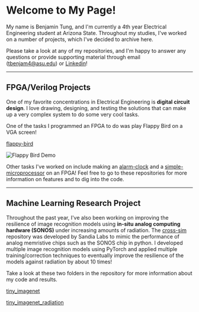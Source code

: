 # Welcome to My Page!

My name is Benjamin Tung, and I'm currently a 4th year Electrical Engineering student at Arizona State. Throughout my studies, I've worked on a number of projects, which I've decided to archive here.

Please take a look at any of my repositories, and I'm happy to answer any questions or provide supporting material through email (tbenjam4@asu.edu) or [Linkedin](https://www.linkedin.com/in/benjamin-tung-b5165420a/)!

---

## FPGA/Verilog Projects

One of my favorite concentrations in Electrical Engineering is **digital circuit design**. I love drawing, designing, and testing the solutions that can make up a very complex system to do some very cool tasks.

One of the tasks I programmed an FPGA to do was play Flappy Bird on a VGA screen!

[flappy-bird](https://github.com/bentung12/flappy-bird)

![Flappy Bird Demo](https://github.com/bentung12/flappy-bird/blob/main/flappy_bird.gif)

Other tasks I've worked on include making an [alarm-clock](https://github.com/bentung12/alarm-clock) and a [simple-microprocessor](https://github.com/bentung12/simple-microprocessor) on an FPGA! Feel free to go to these repositories for more information on features and to dig into the code.

---

## Machine Learning Research Project

Throughout the past year, I've also been working on improving the resilience of image recognition models using **in-situ analog computing hardware (SONOS)** under increasing amounts of radiation. The [cross-sim](https://github.com/bentung12/cross-sim/tree/pytorch) repository was developed by Sandia Labs to mimic the performance of analog memristive chips such as the SONOS chip in python. I developed multiple image recognition models using PyTorch and applied multiple training/correction techniques to eventually improve the resilience of the models against radiation by about 10 times!

Take a look at these two folders in the repository for more information about my code and results.

[tiny_imagenet](https://github.com/bentung12/cross-sim/tree/pytorch/applications/dnn/torch/tiny_imagenet)

[tiny_imagenet_radiation](https://github.com/bentung12/cross-sim/tree/pytorch/applications/dnn/torch/tiny_imagenet_radiation)
